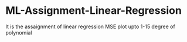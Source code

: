 # ML-Assignment-Linear-Regression
It is the assaignment of linear regression MSE plot upto 1-15 degree of polynomial
